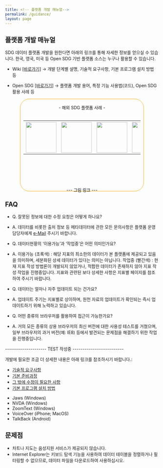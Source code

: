 ```yaml
---
title: <!-- 플랫폼 개발 매뉴얼-->
permalink: /guidance/
layout: page
---
```

## 플랫폼 개발 매뉴얼

SDG 데이터 플랫폼 개발을 원한다면 아래의 링크를 통해 자세한 정보를 얻으실 수 있습니다.
한국, 영국, 미국 등 Open SDG 기반 플랫폼 소스는 누구나 활용할 수 있습니다.

* Wiki [[바로가기]](https://github.com/kostat-sdg-kor/sdg-indicators/wiki)
 → 개발 단계별 설명, 기술적 요구사항, 기본 프로그램 설치 방법 등

* Open SDG [[바로가기]](https://open-sdg.readthedocs.io/)
 → 플랫폼 개발 용어, 특정 기능 사용법(코드), Open SDG 활용 사례 등

<div align="center">
<div align="center" style="width:80%; height: 300px; border: 1px solid orange; border-radius: 30px 30px 30px 30px;">
<br/>
- 해외 SDG 플랫폼 사례 -
<br/>
<br/>
<table border="0" style="width:95%; height: 200px;">
  <th><a href="http://www.naver.com"><img width=100px src="https://kostat-sdg-kor.github.io/sdg-indicators/public/uk.png"/></a></th>
  <th><a href="http://www.naver.com"><img width=100px src="https://kostat-sdg-kor.github.io/sdg-indicators/public/uk.png"/></a></th>
  <th><a href="http://www.naver.com"><img width=100px src="https://kostat-sdg-kor.github.io/sdg-indicators/public/uk.png"/></a></th>
  <th><a href="http://www.naver.com"><img width=100px src="https://kostat-sdg-kor.github.io/sdg-indicators/public/uk.png"/></a></th>
  <th><a href="http://www.naver.com"><img width=100px src="https://kostat-sdg-kor.github.io/sdg-indicators/public/uk.png"/></a></th>
</table>

--- 그림 링크 ---
</div>
</div>


## FAQ

- Q. 잘못된 정보에 대한 수정 요청은 어떻게 하나요?
- A. 데이터를 비롯한 출처 정보 등 메타데이터에 관한 모든 문의사항은 플랫폼 운영 담당자에게 [e-Mail](mailto:{{site.email_contacts.functional}}) 주시기 바랍니다.

- Q. 데이터현황의 ‘이용가능’과 ‘작업중’은 어떤 의미인가요?
- A. 이용가능 (초록색) : 해당 지표의 최소한의 데이터가 본 플랫폼에 제공되고 있음을 의미하며, 세분화된 상세 데이터가 있다는 의미는 아닙니다.
작업중 (빨간색) : 현재 지표 작성 방법론이 개발되지 않았거나, 적합한 데이터가 존재하지 않아 지표 작성 작업을 진행중입니다.
지표와 관련된 보다 상세한 사항은 지표별 페이지를 참조하여 주시기 바랍니다.

- Q. 데이터는 얼마나 자주 업데이트 되는 건가요?
- A. 업데이트 주기는 지표별로 상이하며, 원천 자료의 업데이트가 확인되는 즉시 업데이트하기 위해 노력하고 있습니다.

- Q. 어떤 종류의 브라우저를 활용하여 접근이 가능한가요?
- A. 거의 모든 종류의 상용 브라우저의 최신 버전에 대한 사용성 테스트를 거쳤으며, 일부 브라우저의 과거 버전(예: IE8) 등에서 발견되는 문제점을 해결하기 위한 작업을 진행중입니다. 




--------------------- TEST 작성중 --------------------------


개발에 필요한 조금 더 상세한 내용은 아래 링크를 참조하시기 바랍니다.:
-	<a href="https://github.com/kostat-sdg-kor/sdg-indicators/wiki/Required-skill-sets" onClick='ga("send", "event", "Guidance", "wiki", "required skill set")'>기술적 요구사항</a>
-	<a href="https://github.com/kostat-sdg-kor/sdg-indicators/wiki/How-do-we-create-our-own-NRP" onClick='ga("send", "event", "Guidance", "wiki", "how do we create our own nrp")'>기본 준비과정</a>
-	<a href="https://github.com/kostat-sdg-kor/sdg-indicators/wiki/What-do-we-need-to-change" onClick='ga("send", "event", "Guidance", "wiki", "what do we need to change")'>그 밖에 수정이 필요한 사항</a>
-	<a href="https://github.com/kostat-sdg-kor/sdg-indicators/wiki/Development-installation-instructions" onClick='ga("send", "event", "Guidance", "wiki", "development installation instructions")'>기본 프로그램 설치 방법</a>


* Jaws (Windows)
* NVDA (Windows)
* ZoomText (Windows)
* VoiceOver (iPhone; MacOS)
* TalkBack (Android)

## 문제점
* 차트나 지도는 음성지원 서비스가 제공되지 않습니다.
* Internet Explorer는 키보드 탐색 기능을 사용하여 데이터 테이블을 정렬하거나 필터링할 수 없으므로, 데이터 파일을 다운로드하여 사용하십시오.
